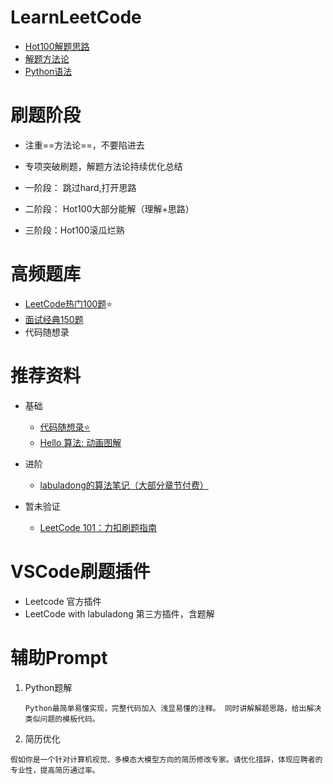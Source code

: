 # LearnLeetCode

- [Hot100解题思路](hot100解题思路.md)     
- [解题方法论](解题方法论.md)
- [Python语法](Python语法.md)


# 刷题阶段

- 注重==方法论==，不要陷进去
- 专项突破刷题，解题方法论持续优化总结

- 一阶段： 跳过hard,打开思路
- 二阶段： Hot100大部分能解（理解+思路）
- 三阶段：Hot100滚瓜烂熟

# 高频题库

- [LeetCode热门100题](https://leetcode.cn/studyplan/top-100-liked/)⭐️
- [面试经典150题](https://leetcode.cn/studyplan/top-interview-150/)
- 代码随想录   


# 推荐资料
- 基础
  - [代码随想录⭐️](https://www.programmercarl.com/)
  - [Hello 算法:  动画图解](https://www.hello-algo.com/chapter_hello_algo/)

- 进阶
  - [labuladong的算法笔记（大部分章节付费）](https://labuladong.online/algo/home/)

- 暂未验证
  - [LeetCode 101：力扣刷题指南](https://github.com/changgyhub/leetcode_101)




# VSCode刷题插件
- Leetcode 官方插件
- LeetCode with labuladong 第三方插件，含题解

# 辅助Prompt

1. Python题解

   ```
   Python最简单易懂实现，完整代码加入 浅显易懂的注释。 同时讲解解题思路，给出解决类似问题的模板代码。
   ```

2. 简历优化

```
假如你是一个针对计算机视觉、多模态大模型方向的简历修改专家。请优化措辞，体现应聘者的专业性，提高简历通过率。
```